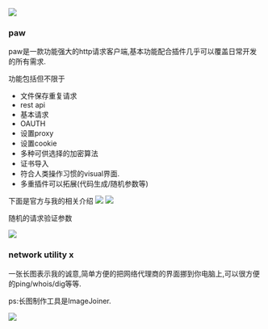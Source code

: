 
![](http://7xqjx7.com1.z0.glb.clouddn.com/image/Screen%20Shot%202016-03-21%20at%2002.54.27.png?imageView2/2/h/600) 

### paw

paw是一款功能强大的http请求客户端,基本功能配合插件几乎可以覆盖日常开发的所有需求. 

功能包括但不限于 

- 文件保存重复请求
- rest api
- 基本请求
- OAUTH
- 设置proxy
- 设置cookie
- 多种可供选择的加密算法
- 证书导入
- 符合人类操作习惯的visual界面.
- 多重插件可以拓展(代码生成/随机参数等)

下面是官方与我的相关介绍
![](http://7xqjx7.com1.z0.glb.clouddn.com/image/Screen%20Shot%202016-03-21%20at%2002.55.29.png?imageView2/2/h/600)
![](http://7xqjx7.com1.z0.glb.clouddn.com/image/Screen%20Shot%202016-03-21%20at%2002.34.48.png?imageView2/2/h/600)

随机的请求验证参数

![](http://7xqjx7.com1.z0.glb.clouddn.com/image/Screen%20Shot%202016-03-21%20at%2002.56.27.png?imageView2/2/h/600)


### network utility x

一张长图表示我的诚意,简单方便的把网络代理商的界面挪到你电脑上,可以很方便的ping/whois/dig等等.

ps:长图制作工具是ImageJoiner.

![](http://7xqjx7.com1.z0.glb.clouddn.com/image/ImageJoiner-2016-03-21%20at%2002.47.12.png?imageView2/2/h/1500)

